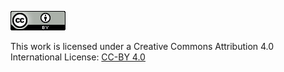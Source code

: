 ![CC-BY 4.0](images/cc-by_88x31.png)

This work is licensed under a
Creative Commons Attribution 4.0 International License:
[CC-BY 4.0](https://creativecommons.org/licenses/by/4.0/)
